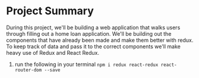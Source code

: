 
<h1>Project Summary</h1>
During this project, we'll be building a web application that walks users through filling out a home loan application. We'll be building out the components that have already been made and make them better with redux. To keep track of data and pass it to the correct components we'll make heavy use of Redux and React Redux.

1) run the following in your terminal `npm i redux react-redux react-router-dom --save`
